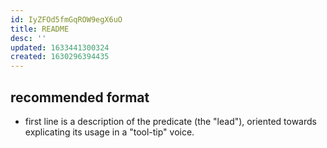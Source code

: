 ```yaml
---
id: IyZFOd5fmGqROW9egX6uO
title: README
desc: ''
updated: 1633441300324
created: 1630296394435
---
```




## recommended format

- first line is a description of the predicate (the "lead"), oriented towards explicating its usage in a "tool-tip" voice.